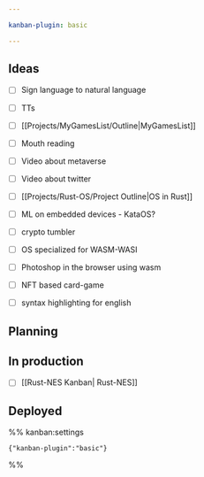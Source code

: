 ```yaml
---

kanban-plugin: basic

---
```


## Ideas

- [ ] Sign language to natural language
- [ ] TTs
- [ ] [[Projects/MyGamesList/Outline|MyGamesList]]
- [ ] Mouth reading
- [ ] Video about metaverse
- [ ] Video about twitter
- [ ] [[Projects/Rust-OS/Project Outline|OS in Rust]]
- [ ] ML on embedded devices - KataOS?
- [ ] crypto tumbler
- [ ] OS specialized for WASM-WASI
- [ ] Photoshop in the browser using wasm
- [ ] NFT based card-game
- [ ] syntax highlighting for english


## Planning



## In production

- [ ] [[Rust-NES Kanban| Rust-NES]]


## Deployed





%% kanban:settings
```
{"kanban-plugin":"basic"}
```
%%